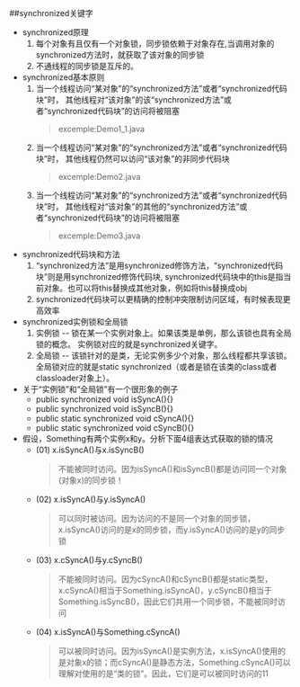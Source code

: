 ##synchronized关键字
   * synchronized原理
       1. 每个对象有且仅有一个对象锁，同步锁依赖于对象存在,当调用对象的synchronized方法时，就获取了该对象的同步锁
       2. 不通线程的同步锁是互斥的。
   * synchronized基本原则
        1. 当一个线程访问“某对象”的“synchronized方法”或者“synchronized代码块”时，
            其他线程对“该对象”的该“synchronized方法”或者“synchronized代码块”的访问将被阻塞
            > excemple:Demo1_1.java
        2. 当一个线程访问“某对象”的“synchronized方法”或者“synchronized代码块”时，
            其他线程仍然可以访问“该对象”的非同步代码块
            > excemple:Demo2.java
        3. 当一个线程访问“某对象”的“synchronized方法”或者“synchronized代码块”时，
            其他线程对“该对象”的其他的“synchronized方法”或者“synchronized代码块”的访问将被阻塞
            > excemple:Demo3.java
   * synchronized代码块和方法
        1. “synchronized方法”是用synchronized修饰方法，“synchronized代码块”则是用synchronized修饰代码块,
            synchronized代码块中的this是指当前对象。也可以将this替换成其他对象，例如将this替换成obj
        2. synchronized代码块可以更精确的控制冲突限制访问区域，有时候表现更高效率
   * synchronized实例锁和全局锁
        1. 实例锁 -- 锁在某一个实例对象上。如果该类是单例，那么该锁也具有全局锁的概念。
                          实例锁对应的就是synchronized关键字。
        2.  全局锁 -- 该锁针对的是类，无论实例多少个对象，那么线程都共享该锁。
                          全局锁对应的就是static synchronized（或者是锁在该类的class或者classloader对象上）。
   * 关于“实例锁”和“全局锁”有一个很形象的例子
        - public synchronized void isSyncA(){}
        - public synchronized void isSyncB(){}
        - public static synchronized void cSyncA(){}
        - public static synchronized void cSyncB(){}
   * 假设，Something有两个实例x和y。分析下面4组表达式获取的锁的情况
        - (01) x.isSyncA()与x.isSyncB()
           > 不能被同时访问。因为isSyncA()和isSyncB()都是访问同一个对象(对象x)的同步锁！
        - (02) x.isSyncA()与y.isSyncA()
            > 可以同时被访问。因为访问的不是同一个对象的同步锁，x.isSyncA()访问的是x的同步锁，而y.isSyncA()访问的是y的同步锁
        - (03) x.cSyncA()与y.cSyncB()
            > 不能被同时访问。因为cSyncA()和cSyncB()都是static类型，x.cSyncA()相当于Something.isSyncA()，y.cSyncB()相当于Something.isSyncB()，因此它们共用一个同步锁，不能被同时访问
        - (04) x.isSyncA()与Something.cSyncA()
            > 可以被同时访问。因为isSyncA()是实例方法，x.isSyncA()使用的是对象x的锁；而cSyncA()是静态方法，Something.cSyncA()可以理解对使用的是“类的锁”。因此，它们是可以被同时访问的11
   